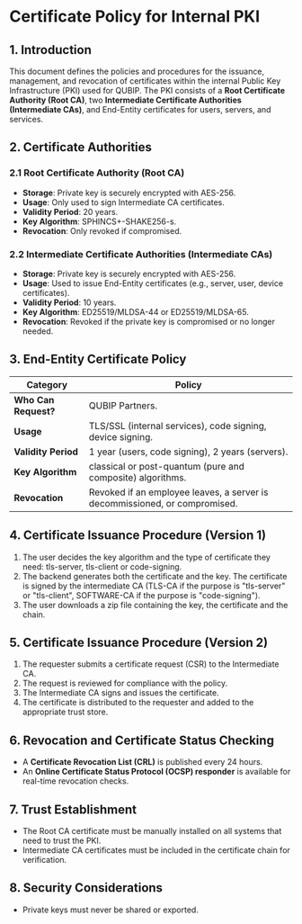 # Certificate Policy for Internal PKI

## 1. Introduction
This document defines the policies and procedures for the issuance, management, and revocation of certificates within the internal Public Key Infrastructure (PKI) used for QUBIP. The PKI consists of a **Root Certificate Authority (Root CA)**, two **Intermediate Certificate Authorities (Intermediate CAs)**, and End-Entity certificates for users, servers, and services.

## 2. Certificate Authorities
### 2.1 Root Certificate Authority (Root CA)
- **Storage**: Private key is securely encrypted with AES-256.
- **Usage**: Only used to sign Intermediate CA certificates.
- **Validity Period**: 20 years.
- **Key Algorithm**: SPHINCS+-SHAKE256-s.
- **Revocation**: Only revoked if compromised.

### 2.2 Intermediate Certificate Authorities (Intermediate CAs)
- **Storage**: Private key is securely encrypted with AES-256.
- **Usage**: Used to issue End-Entity certificates (e.g., server, user, device certificates).
- **Validity Period**: 10 years.
- **Key Algorithm**: ED25519/MLDSA-44 or ED25519/MLDSA-65.
- **Revocation**: Revoked if the private key is compromised or no longer needed.
 
## 3. End-Entity Certificate Policy
| **Category**       | **Policy**                                         |
|--------------------|---------------------------------------------------|
| **Who Can Request?** | QUBIP Partners. |
| **Usage**          | TLS/SSL (internal services), code signing, device signing. |
| **Validity Period** | 1 year (users, code signing), 2 years (servers). |
| **Key Algorithm**  | classical or post-quantum (pure and composite) algorithms. |
| **Revocation**     | Revoked if an employee leaves, a server is decommissioned, or compromised. |

## 4. Certificate Issuance Procedure (Version 1)
1. The user decides the key algorithm and the type of certificate they need: tls-server, tls-client or code-signing.
2. The backend generates both the certificate and the key. The certificate is signed by the intermediate CA (TLS-CA if the purpose is "tls-server" or "tls-client", SOFTWARE-CA if the purpose is "code-signing").
3. The user downloads a zip file containing the key, the certificate and the chain.

## 5. Certificate Issuance Procedure (Version 2)
1. The requester submits a certificate request (CSR) to the Intermediate CA.
2. The request is reviewed for compliance with the policy.
3. The Intermediate CA signs and issues the certificate.
4. The certificate is distributed to the requester and added to the appropriate trust store.

## 6. Revocation and Certificate Status Checking
- A **Certificate Revocation List (CRL)** is published every 24 hours.
- An **Online Certificate Status Protocol (OCSP) responder** is available for real-time revocation checks.

## 7. Trust Establishment
- The Root CA certificate must be manually installed on all systems that need to trust the PKI.
- Intermediate CA certificates must be included in the certificate chain for verification.

## 8. Security Considerations
- Private keys must never be shared or exported.

